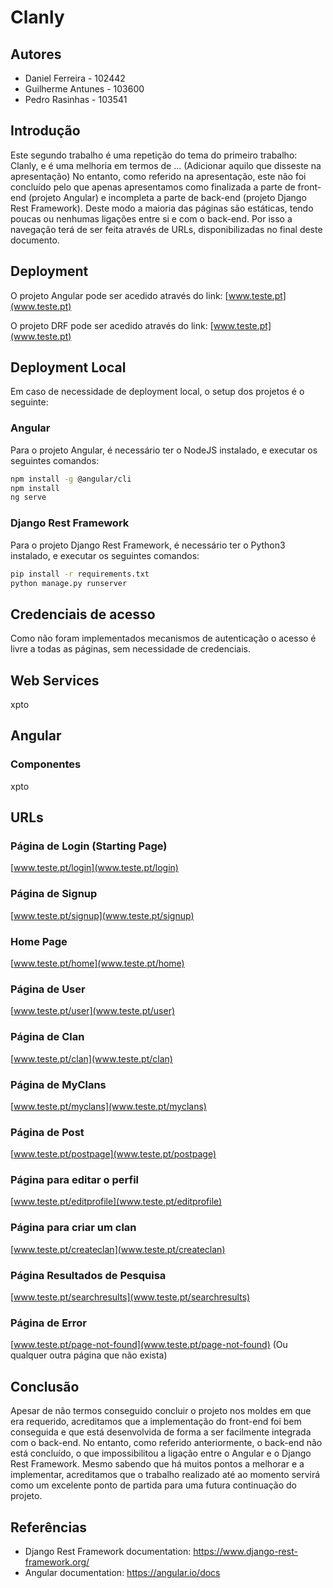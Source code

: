 # Clanly

## Autores
* Daniel Ferreira - 102442 
* Guilherme Antunes - 103600
* Pedro Rasinhas - 103541

## Introdução
Este segundo trabalho é uma repetição do tema do primeiro trabalho: Clanly, e é uma melhoria em termos de ... (Adicionar aquilo que disseste na apresentação) No entanto, como referido na apresentação, este não foi concluído pelo que apenas apresentamos como finalizada a parte de front-end (projeto Angular) e incompleta a parte de back-end (projeto Django Rest Framework). Deste modo a maioria das páginas são estáticas, tendo poucas ou nenhumas ligações entre si e com o back-end. Por isso a navegação terá de ser feita através de URLs, disponibilizadas no final deste documento.

## Deployment
O projeto Angular pode ser acedido através do link: [www.teste.pt](www.teste.pt)

O projeto DRF pode ser acedido através do link: [www.teste.pt](www.teste.pt)

## Deployment Local
Em caso de necessidade de deployment local, o setup dos projetos é o seguinte:

### Angular
Para o projeto Angular, é necessário ter o NodeJS instalado, e executar os seguintes comandos:

```bash
npm install -g @angular/cli
npm install
ng serve
```

### Django Rest Framework
Para o projeto Django Rest Framework, é necessário ter o Python3 instalado, e executar os seguintes comandos:

```bash
pip install -r requirements.txt
python manage.py runserver
```

## Credenciais de acesso
Como não foram implementados mecanismos de autenticação o acesso é livre a todas as páginas, sem  necessidade de credenciais.

## Web Services
xpto

## Angular
### Componentes
xpto

## URLs
### Página de Login (Starting Page)
[www.teste.pt/login](www.teste.pt/login)

### Página de Signup
[www.teste.pt/signup](www.teste.pt/signup)

### Home Page
[www.teste.pt/home](www.teste.pt/home)

### Página de User
[www.teste.pt/user](www.teste.pt/user)

### Página de Clan
[www.teste.pt/clan](www.teste.pt/clan)

### Página de MyClans
[www.teste.pt/myclans](www.teste.pt/myclans)

### Página de Post
[www.teste.pt/postpage](www.teste.pt/postpage)

### Página para editar o perfil
[www.teste.pt/editprofile](www.teste.pt/editprofile)

### Página para criar um clan
[www.teste.pt/createclan](www.teste.pt/createclan)

### Página Resultados de Pesquisa
[www.teste.pt/searchresults](www.teste.pt/searchresults)

### Página de Error
[www.teste.pt/page-not-found](www.teste.pt/page-not-found) (Ou qualquer outra página que não exista)

## Conclusão
Apesar de não termos conseguido concluir o projeto nos moldes em que era requerido, acreditamos que a implementação do front-end foi bem conseguida e que está desenvolvida de forma a ser facilmente integrada com o back-end. No entanto, como referido anteriormente, o back-end não está concluído, o que impossibilitou a ligação entre o Angular e o Django Rest Framework. Mesmo sabendo que há muitos pontos a melhorar e a implementar, acreditamos que o trabalho realizado até ao momento servirá como um excelente ponto de partida para uma futura continuação do projeto.

## Referências
- Django Rest Framework documentation: https://www.django-rest-framework.org/
- Angular documentation: https://angular.io/docs